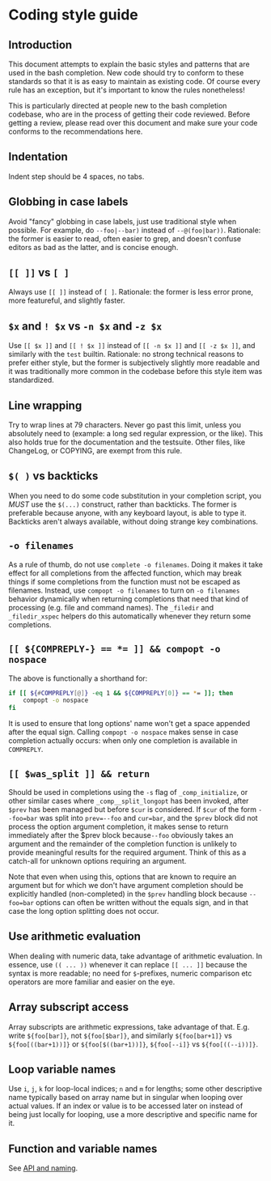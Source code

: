 # Coding style guide

## Introduction

This document attempts to explain the basic styles and patterns that
are used in the bash completion. New code should try to conform to
these standards so that it is as easy to maintain as existing code.
Of course every rule has an exception, but it's important to know
the rules nonetheless!

This is particularly directed at people new to the bash completion
codebase, who are in the process of getting their code reviewed.
Before getting a review, please read over this document and make
sure your code conforms to the recommendations here.

## Indentation

Indent step should be 4 spaces, no tabs.

## Globbing in case labels

Avoid "fancy" globbing in case labels, just use traditional style when
possible. For example, do `--foo|--bar)` instead of `--@(foo|bar))`.
Rationale: the former is easier to read, often easier to grep, and
doesn't confuse editors as bad as the latter, and is concise enough.

## `[[ ]]` vs `[ ]`

Always use `[[ ]]` instead of `[ ]`. Rationale: the former is less error
prone, more featureful, and slightly faster.

## `$x` and `! $x` vs `-n $x` and `-z $x`

Use `[[ $x ]]` and `[[ ! $x ]]` instead of `[[ -n $x ]]` and `[[ -z $x ]]`,
and similarly with the `test` builtin.
Rationale: no strong technical reasons to prefer either style, but the former
is subjectively slightly more readable and it was traditionally more common in
the codebase before this style item was standardized.

## Line wrapping

Try to wrap lines at 79 characters. Never go past this limit, unless
you absolutely need to (example: a long sed regular expression, or the
like). This also holds true for the documentation and the testsuite.
Other files, like ChangeLog, or COPYING, are exempt from this rule.

## `$( )` vs backticks

When you need to do some code substitution in your completion script,
you _MUST_ use the `$(...)` construct, rather than backticks. The former
is preferable because anyone, with any keyboard layout, is able to
type it. Backticks aren't always available, without doing strange
key combinations.

## `-o filenames`

As a rule of thumb, do not use `complete -o filenames`. Doing it makes
it take effect for all completions from the affected function, which
may break things if some completions from the function must not be
escaped as filenames. Instead, use `compopt -o filenames` to turn on
`-o filenames` behavior dynamically when returning completions that
need that kind of processing (e.g. file and command names). The
`_filedir` and `_filedir_xspec` helpers do this automatically whenever
they return some completions.

## `[[ ${COMPREPLY-} == *= ]] && compopt -o nospace`

The above is functionally a shorthand for:

```bash
if [[ ${#COMPREPLY[@]} -eq 1 && ${COMPREPLY[0]} == *= ]]; then
    compopt -o nospace
fi
```

It is used to ensure that long options' name won't get a space
appended after the equal sign. Calling `compopt -o nospace` makes sense
in case completion actually occurs: when only one completion is
available in `COMPREPLY`.

## `[[ $was_split ]] && return`

Should be used in completions using the `-s` flag of `_comp_initialize`,
or other similar cases where `_comp__split_longopt` has been invoked, after
`$prev` has been managed but before `$cur` is considered. If `$cur` of the
form `--foo=bar` was split into `prev=--foo` and `cur=bar`, and the `$prev`
block did not process the option argument completion, it makes sense to return
immediately after the $prev block because`--foo` obviously
takes an argument and the remainder of the completion function is
unlikely to provide meaningful results for the required argument.
Think of this as a catch-all for unknown options requiring an
argument.

Note that even when using this, options that are known to require an
argument but for which we don't have argument completion should be
explicitly handled (non-completed) in the `$prev` handling block because
`--foo=bar` options can often be written without the equals sign, and in
that case the long option splitting does not occur.

## Use arithmetic evaluation

When dealing with numeric data, take advantage of arithmetic evaluation.
In essence, use `(( ... ))` whenever it can replace `[[ ... ]]` because the
syntax is more readable; no need for `$`-prefixes, numeric comparison etc
operators are more familiar and easier on the eye.

## Array subscript access

Array subscripts are arithmetic expressions, take advantage of that.
E.g. write `${foo[bar]}`, not `${foo[$bar]}`, and similarly `${foo[bar+1]}`
vs `${foo[((bar+1))]}` or `${foo[$((bar+1))]}`, `${foo[--i]}` vs
`${foo[((--i))]}`.

## Loop variable names

Use `i`, `j`, `k` for loop-local indices; `n` and `m` for lengths; some other
descriptive name typically based on array name but in singular when looping
over actual values. If an index or value is to be accessed later on instead of
being just locally for looping, use a more descriptive and specific name for
it.

## Function and variable names

See [API and naming](api-and-naming.md).
